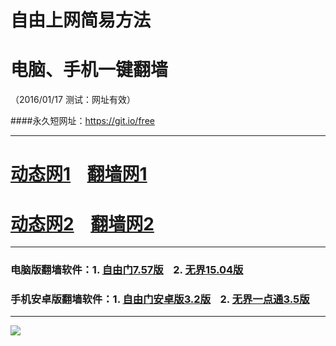 # 自由上网简易方法
# 电脑、手机一键翻墙
（2016/01/17 测试：网址有效）

####永久短网址：https://git.io/free

***

# <a href="http://dt03.kiani.com/117" target="_blank">动态网1</a>&nbsp;&nbsp;&nbsp;&nbsp;<a href="http://d1kkh9rxjohuup.cloudfront.net" target="_blank">翻墙网1</a>

# <a href="http://dt-04.turocied.com/117" target="_blank">动态网2</a>&nbsp;&nbsp;&nbsp;&nbsp;<a href="http://d35zgsgbb3t2t6.cloudfront.net" target="_blank">翻墙网2</a>

***

### 电脑版翻墙软件：1. <a href="http://d30ukpfou3l562.cloudfront.net/fgget.php?fid=fg757p.zip" target="_blank">自由门7.57版</a>&nbsp;&nbsp;&nbsp;&nbsp;2. <a href="http://d30ukpfou3l562.cloudfront.net/fgget.php?fid=u1504.zip" target="_blank">无界15.04版</a>

### 手机安卓版翻墙软件：1. <a href="http://d30ukpfou3l562.cloudfront.net/fgget.php?fid=fgma32.apk" target="_blank">自由门安卓版3.2版</a>&nbsp;&nbsp;&nbsp;&nbsp;2. <a href="http://d30ukpfou3l562.cloudfront.net/fgget.php?fid=um3.5.apk" target="_blank">无界一点通3.5版</a>

***
<p><img src="http://d1uppa7pulcaj5.cloudfront.net/pic/yjfq0.png"></p>  
